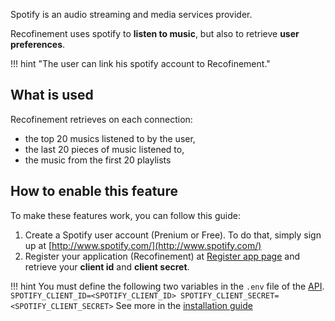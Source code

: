 Spotify is an audio streaming and media services provider.

Recofinement uses spotify to __listen to music__, but also to retrieve __user preferences__.

!!! hint "The user can link his spotify account to Recofinement."

## What is used

Recofinement retrieves on each connection:

* the top 20 musics listened to by the user,
* the last 20 pieces of music listened to,
* the music from the first 20 playlists

## How to enable this feature

To make these features work, you can follow this guide:

1. Create a Spotify user account (Prenium or Free). To do that, simply sign up at [http://www.spotify.com/](http://www.spotify.com/)
3. Register your application (Recofinement) at [Register app page](https://developer.spotify.com/documentation/general/guides/app-settings/#register-your-app) and retrieve your __client id__ and __client secret__.

!!! hint
    You must define the following two variables in the `.env` file of the [API](../../services/api).
    ```
    SPOTIFY_CLIENT_ID=<SPOTIFY_CLIENT_ID>
    SPOTIFY_CLIENT_SECRET=<SPOTIFY_CLIENT_SECRET>
    ```
    See more in the [installation guide](../../installation/#environment-variables)
